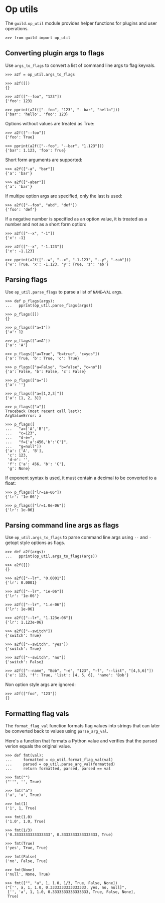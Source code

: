 # Op utils

The `guild.op_util` module provides helper functions for plugins and
user operations.

    >>> from guild import op_util

## Converting plugin args to flags

Use `args_to_flags` to convert a list of command line args to flag
keyvals.

    >>> a2f = op_util.args_to_flags

    >>> a2f([])
    {}

    >>> a2f(["--foo", "123"])
    {'foo': 123}

    >>> pprint(a2f(["--foo", "123", "--bar", "hello"]))
    {'bar': 'hello', 'foo': 123}

Options without values are treated as True:

    >>> a2f(["--foo"])
    {'foo': True}

    >>> pprint(a2f(["--foo", "--bar", "1.123"]))
    {'bar': 1.123, 'foo': True}

Short form arguments are supported:

    >>> a2f(["-a", "bar"])
    {'a': 'bar'}

    >>> a2f(["-abar"])
    {'a': 'bar'}

If multipe option args are specified, only the last is used:

    >>> a2f(["--foo", "abd", "def"])
    {'foo': 'def'}

If a negative number is specified as an option value, it is treated as
a number and not as a short form option:

    >>> a2f(["--x", "-1"])
    {'x': -1}

    >>> a2f(["--x", "-1.123"])
    {'x': -1.123}

    >>> pprint(a2f(["--w", "--x", "-1.123", "--y", "-zab"]))
    {'w': True, 'x': -1.123, 'y': True, 'z': 'ab'}

## Parsing flags

Use `op_util.parse_flags` to parse a list of `NAME=VAL` args.

    >>> def p_flags(args):
    ...   pprint(op_util.parse_flags(args))

    >>> p_flags([])
    {}

    >>> p_flags(["a=1"])
    {'a': 1}

    >>> p_flags(["a=A"])
    {'a': 'A'}

    >>> p_flags(["a=True", "b=true", "c=yes"])
    {'a': True, 'b': True, 'c': True}

    >>> p_flags(["a=False", "b=false", "c=no"])
    {'a': False, 'b': False, 'c': False}

    >>> p_flags(["a="])
    {'a': ''}

    >>> p_flags(["a=[1,2,3]"])
    {'a': [1, 2, 3]}

    >>> p_flags(["a"])
    Traceback (most recent call last):
    ArgValueError: a

    >>> p_flags([
    ...   "a=['A','B']",
    ...   "c=123",
    ...   "d-e=",
    ...   "f={'a':456,'b':'C'}",
    ...   "g=null"])
    {'a': ['A', 'B'],
     'c': 123,
     'd-e': '',
     'f': {'a': 456, 'b': 'C'},
     'g': None}

 If exponent syntax is used, it must contain a decimal to be converted
 to a float:

    >>> p_flags(["lr=1e-06"])
    {'lr': '1e-06'}

    >>> p_flags(["lr=1.0e-06"])
    {'lr': 1e-06}

## Parsing command line args as flags

Use `op_util.args_to_flags` to parse command line args using `--` and
`-` getopt style options as flags.

    >>> def a2f(args):
    ...   pprint(op_util.args_to_flags(args))

    >>> a2f([])
    {}

    >>> a2f(["--lr", "0.0001"])
    {'lr': 0.0001}

    >>> a2f(["--lr", "1e-06"])
    {'lr': '1e-06'}

    >>> a2f(["--lr", "1.e-06"])
    {'lr': 1e-06}

    >>> a2f(["--lr", "1.123e-06"])
    {'lr': 1.123e-06}

    >>> a2f(["--switch"])
    {'switch': True}

    >>> a2f(["--switch", "yes"])
    {'switch': True}

    >>> a2f(["--switch", "no"])
    {'switch': False}

    >>> a2f(["--name", "Bob", "-e", "123", "-f", "--list", "[4,5,6]"])
    {'e': 123, 'f': True, 'list': [4, 5, 6], 'name': 'Bob'}

Non option style args are ignored:

    >>> a2f(["foo", "123"])
    {}

## Formatting flag vals

The `format_flag_val` function formats flag values into strings that
can later be converted back to values using `parse_arg_val`.

Here's a function that formats a Python value and verifies that the
parsed verion equals the original value.

    >>> def fmt(val):
    ...     formatted = op_util.format_flag_val(val)
    ...     parsed = op_util.parse_arg_val(formatted)
    ...     return formatted, parsed, parsed == val

    >>> fmt("")
    ("''", '', True)

    >>> fmt("a")
    ('a', 'a', True)

    >>> fmt(1)
    ('1', 1, True)

    >>> fmt(1.0)
    ('1.0', 1.0, True)

    >>> fmt(1/3)
    ('0.3333333333333333', 0.3333333333333333, True)

    >>> fmt(True)
    ('yes', True, True)

    >>> fmt(False)
    ('no', False, True)

    >>> fmt(None)
    ('null', None, True)

    >>> fmt(["", "a", 1, 1.0, 1/3, True, False, None])
    ("['', a, 1, 1.0, 0.3333333333333333, yes, no, null]",
     ['', 'a', 1, 1.0, 0.3333333333333333, True, False, None],
     True)
